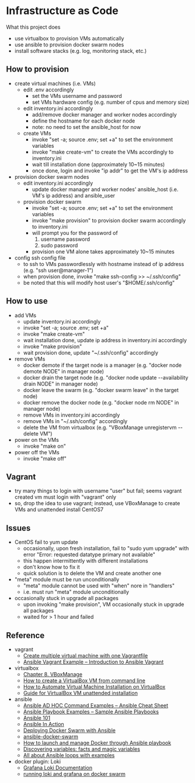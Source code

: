 # Infrastructure as Code
What this project does
* use virtualbox to provision VMs automatically
* use ansible to provision docker swarm nodes
* install software stacks (e.g. log, monitoring stack, etc.)

## How to provision
* create virtual machines (i.e. VMs)
    + edit .env accordingly
        - set the VMs username and password
        - set VMs hardware config (e.g. number of cpus and memory size)
    + edit inventory.ini accordingly
        - add/remove docker manager and worker nodes accordingly
        - define the hostname for each docker node
        - note: no need to set the ansible_host for now
    + create VMs
        - invoke "set -a; source .env; set +a" to set the environment variables
        - invoke "make create-vm" to create the VMs accordingly to inventory.ini
        - wait till installation done (approximately 10~15 minutes)
        - once done, login and invoke "ip addr" to get the VM's ip address
* provision docker swarm nodes
    + edit inventory.ini accordingly
        - update docker manager and worker nodes' ansible_host (i.e. VM's ip address) and ansible_user
    + provision docker swarm
        - invoke "set -a; source .env; set +a" to set the environment variables
        - invoke "make provision" to provision docker swarm accordingly to inventory.ini
        - will prompt you for the password of
            1) username password
            2) sudo password
        - provision one VM alone takes approximately 10~15 minutes
* config ssh config file
    + to ssh to VMs passwordlessly with hostname instead of ip address (e.g. "ssh user@manager-1")
    + when provision done, invoke "make ssh-config >> ~/.ssh/config"
    + be noted that this will modify host user's "$HOME/.ssh/config"

## How to use
* add VMs
    + update inventory.ini accordingly
    + invoke "set -a; source .env; set +a"
    + invoke "make create-vm"
    + wait installation done, update ip address in inventory.ini accordingly
    + invoke "make provision"
    + wait provision done, update "~/.ssh/config" accordingly
* remove VMs
    + docker demote if the target node is a manager (e.g. "docker node demote NODE" in manager node)
    + docker drain the target node (e.g. "docker node update --availability drain NODE" in manager node)
    + docker leave the swarm (e.g. "docker swarm leave" in the target node)
    + docker remove the docker node (e.g. "docker node rm NODE" in manager node)
    + remove VMs in inventory.ini accordingly
    + remove VMs in "~/.ssh/config" accordingly
    + delete the VM from virtualbox (e.g. "VBoxManage unregistervm --delete VM")
* power on the VMs
    + invoke "make on"
* power off the VMs
    + invoke "make off"

## Vagrant
* try many things to login with username "user" but fail; seems vagrant created vm must login with "vagrant" only
* so, drop the idea to use vagrant; instead, use VBoxManage to create VMs and unattended install CentOS7

## Issues
* CentOS fail to yum update
    + occasionally, upon fresh installation, fail to "sudo yum upgrade" with error "Error: requested datatype primary not available"
    + this happen intermittently with different installations
    + don't know how to fix it
    + quick solution is to delete the VM and create another one
* "meta" module must be run unconditionally
    + "meta" module cannot be used with "when" nore in "handlers"
    + i.e. must run "meta" module unconditionally
* occasionally stuck in upgrade all packages
    + upon invoking "make provision", VM occasionally stuck in upgrade all packages
    + waited for > 1 hour and failed

## Reference
* vagrant
    + [Create multiple virtual machine with one Vagrantfile](https://sharadchhetri.com/create-multiple-virtual-machine-with-one-vagrantfile/)
    + [Ansible Vagrant Example – Introduction to Ansible Vagrant](https://www.middlewareinventory.com/blog/vagrant-ansible-example/)
* virtualbox
    + [Chapter 8. VBoxManage](https://www.virtualbox.org/manual/ch08.html)
    + [How to create a VirtualBox VM from command line](https://andreafortuna.org/2019/10/24/how-to-create-a-virtualbox-vm-from-command-line/)
    + [How to Automate Virtual Machine Installation on VirtualBox](https://kifarunix.com/how-to-automate-virtual-machine-installation-on-virtualbox/)
    + [Guide for VirtualBox VM unattended installation](https://blogs.oracle.com/virtualization/post/guide-for-virtualbox-vm-unattended-installation)
* ansible
    + [Ansible AD HOC Command Examples – Ansible Cheat Sheet](https://www.middlewareinventory.com/blog/ansible-ad-hoc-commands/)
    + [Ansible Playbook Examples – Sample Ansible Playbooks](https://www.middlewareinventory.com/blog/ansible-playbook-example/)
    + [Ansible 101](https://medium.com/@denot/ansible-101-d6dc9f86df0a)
    + [Ansible In Action](https://medium.com/@ahmadfarag/ansible-in-action-f2f17706931)
    + [Deploying Docker Swarm with Ansible](https://medium.com/@cantrobot/deploying-docker-swarm-with-ansible-a991c1028427)
    + [ansible-docker-swarm](https://github.com/ruanbekker/ansible-docker-swarm)
    + [How to launch and manage Docker through Ansible playbook](https://www.linkedin.com/pulse/how-launch-manage-docker-through-ansible-playbook-abhishek-biswas)
    + [Discovering variables: facts and magic variables](https://docs.ansible.com/ansible/latest/user_guide/playbooks_vars_facts.html)
    + [All about Ansible loops with examples](https://debugfactor.com/all-about-ansible-loops-with-examples/)
* docker plugin: Loki
    + [Grafana Loki Documentation](https://grafana.com/docs/loki/latest/)
    + [running loki and grafana on docker swarm](https://drailing.net/2020/06/running-loki-and-grafana-on-docker-swarm/)
